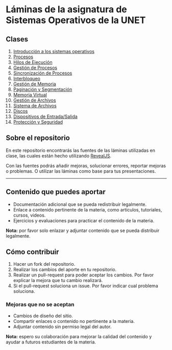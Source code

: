 # Láminas de la asignatura de Sistemas Operativos de la UNET

## Clases
1. [Introducción a los sistemas operativos](https://skatox.github.io/sistemasoperativosUNET/01-Introduccion.html)
2. [Procesos](https://skatox.github.io/sistemasoperativosUNET/02-Procesos.html)
3. [Hilos de Ejecución](https://skatox.github.io/sistemasoperativosUNET/03-Hilos.html)
4. [Gestión de Procesos](https://skatox.github.io/sistemasoperativosUNET/04-GestionProcesos.html)
5. [Sincronización de Procesos](https://skatox.github.io/sistemasoperativosUNET/05-SincronizacionProcesos.html)
6. [Interbloqueo](https://skatox.github.io/sistemasoperativosUNET/06-Interbloqueo.html)
7. [Gestión de Memoria](https://skatox.github.io/sistemasoperativosUNET/07-GestionMemoria.html)
8. [Paginación y Segmentación](https://skatox.github.io/sistemasoperativosUNET/08-PaginacionSegmentacion.html)
9. [Memoria Virtual](https://skatox.github.io/sistemasoperativosUNET/09-MemoriaVirtual.html)
10. [Gestión de Archivos](https://skatox.github.io/sistemasoperativosUNET/10-Archivos.html)
11. [Sistema de Archivos](https://skatox.github.io/sistemasoperativosUNET/11-SistemaArchivos.html)
12. [Discos](https://skatox.github.io/sistemasoperativosUNET/12-Discos.html)
13. [Dispositivos de Entrada/Salida](https://skatox.github.io/sistemasoperativosUNET/13-EntradaSalida.html)
14. [Protección y Seguridad](https://skatox.github.io/sistemasoperativosUNET/14-Seguridad.html)

## Sobre el repositorio

En este repositorio encontrarás las fuentes de las láminas utilizadas en clase, las cuales están hecho utilizando [RevealJS](http://lab.hakim.se/reveal-js/#/).

Con las fuentes podrás añadir mejoras, solucionar errores, reportar mejoras o problemas. O utilizar  las láminas como base para tus presentaciones.



----
## Contenido que puedes aportar
* Documentación adicional que se pueda redistribuir legalmente.
* Enlace a contenido pertinente de la materia, como artículos, tutoriales, cursos, videos.
* Ejercicios y evaluaciones para practicar el contenido de la materia.

**Nota:** por favor solo enlazar y adjuntar contenido que se pueda distribuir legalmente.


## Cómo contribuir
1. Hacer un fork del repositorio.
2. Realizar los cambios del aporte en tu repositorio.
3. Realizar un pull-request para poder aceptar los cambios. Por favor explicar la mejora que tu cambio realizará.
4. Si el pull-request soluciona un issue. Por favor indicar cual problema soluciona.


### Mejoras que no se aceptan
* Cambios de diseño del sitio.
* Compartir enlaces o contenido no pertinente a la materia.
* Adjuntar contenido sin permiso legal del autor.

**Nota:** espero su colaboración para mejorar la calidad del contenido y ayudar a futuros estudiantes de la materia.

